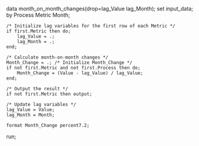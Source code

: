 data month_on_month_changes(drop=lag_Value lag_Month);
    set input_data;
    by Process Metric Month;

    /* Initialize lag variables for the first row of each Metric */
    if first.Metric then do;
        lag_Value = .;
        lag_Month = .;
    end;

    /* Calculate month-on-month changes */
    Month_Change = .; /* Initialize Month_Change */
    if not first.Metric and not first.Process then do;
        Month_Change = (Value - lag_Value) / lag_Value;
    end;

    /* Output the result */
    if not first.Metric then output;

    /* Update lag variables */
    lag_Value = Value;
    lag_Month = Month;

    format Month_Change percent7.2;
run;

